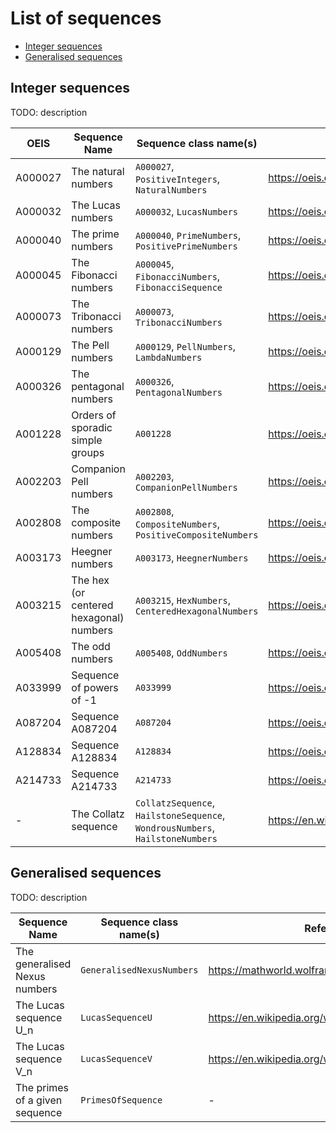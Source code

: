 # List of sequences

- [Integer sequences](#integer-sequences)
- [Generalised sequences](#generalised-sequences)

## Integer sequences

TODO: description

| OEIS    | Sequence Name                           | Sequence class name(s)                                                        | Reference                                        |     
|---------|-----------------------------------------|-------------------------------------------------------------------------------|--------------------------------------------------|
| A000027 | The natural numbers                     | `A000027`, `PositiveIntegers`, `NaturalNumbers`                               | https://oeis.org/A000027                         |
| A000032 | The Lucas numbers                       | `A000032`, `LucasNumbers`                                                     | https://oeis.org/A000032                         |
| A000040 | The prime numbers                       | `A000040`, `PrimeNumbers`, `PositivePrimeNumbers`                             | https://oeis.org/A000040                         |
| A000045 | The Fibonacci numbers                   | `A000045`, `FibonacciNumbers`, `FibonacciSequence`                            | https://oeis.org/A000045                         |
| A000073 | The Tribonacci numbers                  | `A000073`, `TribonacciNumbers`                                                | https://oeis.org/A000073                         |
| A000129 | The Pell numbers                        | `A000129`, `PellNumbers`, `LambdaNumbers`                                     | https://oeis.org/A000129                         |
| A000326 | The pentagonal numbers                  | `A000326`, `PentagonalNumbers`                                                | https://oeis.org/A000326                         |
| A001228 | Orders of sporadic simple groups        | `A001228`                                                                     | https://oeis.org/A001228                         |
| A002203 | Companion Pell numbers                  | `A002203`, `CompanionPellNumbers`                                             | https://oeis.org/A002203                         |
| A002808 | The composite numbers                   | `A002808`, `CompositeNumbers`, `PositiveCompositeNumbers`                     | https://oeis.org/A002808                         |
| A003173 | Heegner numbers                         | `A003173`, `HeegnerNumbers`                                                   | https://oeis.org/A003173                         |
| A003215 | The hex (or centered hexagonal) numbers | `A003215`, `HexNumbers`, `CenteredHexagonalNumbers`                           | https://oeis.org/A003215                         |
| A005408 | The odd numbers                         | `A005408`, `OddNumbers`                                                       | https://oeis.org/A005408                         |
| A033999 | Sequence of powers of -1                | `A033999`                                                                     | https://oeis.org/A033999                         |
| A087204 | Sequence A087204                        | `A087204`                                                                     | https://oeis.org/A087204                         |
| A128834 | Sequence A128834                        | `A128834`                                                                     | https://oeis.org/A128834                         |
| A214733 | Sequence A214733                        | `A214733`                                                                     | https://oeis.org/A214733                         |
| -       | The Collatz sequence                    | `CollatzSequence`, `HailstoneSequence`, `WondrousNumbers`, `HailstoneNumbers` | https://en.wikipedia.org/wiki/Collatz_conjecture |


## Generalised sequences

TODO: description

| Sequence Name                  | Sequence class name(s)    | Reference                                      |     
|--------------------------------|---------------------------|------------------------------------------------|
| The generalised Nexus numbers  | `GeneralisedNexusNumbers` | https://mathworld.wolfram.com/NexusNumber.html |
| The Lucas sequence U_n         | `LucasSequenceU`          | https://en.wikipedia.org/wiki/Lucas_sequence   |
| The Lucas sequence V_n         | `LucasSequenceV`          | https://en.wikipedia.org/wiki/Lucas_sequence   |
| The primes of a given sequence | `PrimesOfSequence`        | -                                              |


